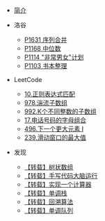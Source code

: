 <!--_sidebar.md -->

- [简介](/README.md)

- 洛谷
  - [P1631 序列合并](/docs/洛谷/P1631_序列合并.md)
  - [P1168 中位数](/docs/洛谷/P1168_中位数.md)
  - [P1114 "非常男女"计划](/docs/洛谷/P1114_“非常男女”计划.md)
  - [P1103 书本整理](/docs/洛谷/P1103_书本整理.md)

- LeetCode
  - [10.正则表达式匹配](/docs/LeetCode/10、正则表达式匹配.md)
  - [978.湍流子数组](/docs/LeetCode/978、湍流子数组.md)
  - [992.K个不同整数的子数组](/docs/LeetCode/992、K个不同整数的子数组.md)
  - [17.电话号码的字母组合](/docs/LeetCode/17、电话号码的字母组合.md)
  - [496.下一个更大元素 I](/docs/LeetCode/496、下一个更大元素I.md)
  - [239.滑动窗口的最大值](/docs/LeetCode/239、滑动窗口的最大值.md)
  
- 发现
  - [【转载】树状数组](/docs/发现/[转载]树状数组.md)
  - [【转载】手写代码大脑运行](/docs/发现/[转载]手写代码大脑运行.md)
  - [【转载】实现一个计算器](/docs/发现/[转载]实现一个计算器.md)
  - [【转载】单调栈](/docs/发现/[转载]单调栈.md)
  - [【转载】回溯算法](/docs/发现/[转载]回溯算法.md)
  - [【转载】单调队列](/docs/发现/[转载]单调队列.md)



